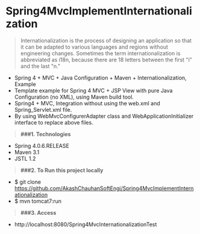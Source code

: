 # Spring4MvcImplementInternationalization

>Internationalization is the process of designing an application so that it can be adapted to various languages and regions without engineering changes. Sometimes the term internationalization is abbreviated as i18n, because there are 18 letters between the first "i" and the last "n."

* Spring 4 + MVC + Java Configuration + Maven + Internationalization, Example
* Template example for Spring 4 MVC + JSP View with pure Java Configuration (no XML), using Maven build tool.
* Spring4 + MVC, Integration without using the web.xml and Spring_Servlet.xml file. 
* By using WebMvcConfigurerAdapter class and WebApplicationInitializer interface to replace above files.

> **###1. Technologies**
* Spring 4.0.6.RELEASE
* Maven 3.1
* JSTL 1.2

> **###2. To Run this project locally**
* $ git clone https://github.com/AkashChauhanSoftEngi/Spring4MvcImplementInternationalization
* $ mvn tomcat7:run

> **###3.  Access** 
* http://localhost:8080/Spring4MvcInternationalizationTest
